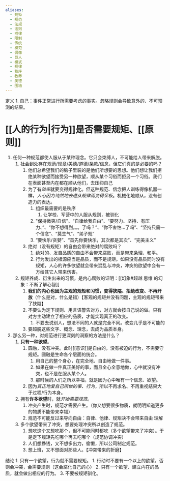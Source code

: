 ```yaml
---
aliases:
  - 规矩
  - 规范
  - 法规
  - 法则
  - 戒律
  - 限制
  - 传统
  - 模范
  - 偶像
  - 巨人
  - 模式
  - 规律
  - 秩序
  - 教养
  - 美德
  - 围墙
---
```

 定义
	 1. 自己：事件正常进行所需要考虑的事实。忽略规则会导致意外的、不可预测的结果。
# [[人的行为|行为]]是否需要规矩、[[原则]] 
1. 任何一种规范都使人服从于某种理念。它只会束缚人，不可能给人带来解脱。
	1. 社会到处存在规范/规章/美德/道德/条款/信念，但它们真的是必要的吗？
		1. 他们总希望我们的脑子里装的是他们所想要的思想。他们想让我们拒绝某种欲望而接受另一种欲望，顺从某个习俗而拒另一个习俗。我们在表面甚至内在都在顺从他们，去压抑自己
		2. 为了有*效率*就要变得规律化。但这种规范、信念把人训练得像机器一样，*人心因为纯然地去遵从规律而变得呆板*。机械化地顺从，没有创造力的表达。
			1. 组织最需要的是秩序
				1. 让学校、军营中的人服从规则，被驯化
			2. "保持微笑/自信"、“自律给我自由”、“要努力、坚持、有压力、”、“你不想得到。。。了吗？”、“你不害怕...了吗”、“坚持只需一个信念”、“莫生气”、“弟子规”
			3. “要快乐/贪婪”、“首先你要快乐，其次都是其次”、“完美主义”
		3. 绝对（没有规矩）的自由会带来绝对的腐败吗？
			1. 绝对的、发自品质的自由不会带来腐败，而是带来条理、和平。
			2. 行为发出的根源应当是品质，而不是规矩。如果没有品质同时没有规矩，人心的许多欲望就会带来混乱与冲突，冲突的欲望中会有一方给其它人带来伤害。
	2. 规矩养成、衍生出来的习惯，是内心腐败的证明：[[幻象#超越 思维 的幻象：不断了解心智]] 
		1. **我们的内心也因为主观的规矩和习惯，变得狭隘、拒绝改变、不再开放**（什么是对，什么是错）【客观的规矩并没有问题，主观的规矩带来了狭隘】
		2. 不要认为定下规则、用言语警告对方，对方就会按自己说的做。只有对方主动建立了相应的品质，才能实现真正的改变。
			1. 不要去说别人，想法不同的人就是完全不同。改变几乎是不可能的
		3. 要超脱这些文字、概念、理念，去成为品质本身。
2. 那么另一种，对规范进行更深刻的洞察的方法是什么？
	1. **只有一种欲望**。
		1. 圆融，没有冲突。此时[[意识]]是自由的，没有被迫的行为，不需要守规矩。圆融是生命各个层面的统合。
			1. 用自己的整个身心，在完全地、自由地做一件事。
			2. 如果在做一件真正美好的事，而且全心全意地做，心中就没有冲突，也不是在服从某个人。
			3. 那时候的人们之所以幸福，就是因为心中唯有一个信念、欲望。
		2. 因为*真正地爱自己所做的事、行为*，所以不再求名、不再重视结果大于过程/行为本身。
	2. 拥有**许多欲望**时，就*开始需要规范*。
		1. 冲突产生时，规范才需要产生。（你又想要很多物质，就明明知道更多的物质不能带来幸福）
		2. 规范不可能反过来导向自由：自律、他律、规矩决不会带来自由
理解
	1. 多个欲望带来了冲突，想要处理冲突所以创造了规范。
		1. 想吃这个又想吃那个，但不可能同时都吃（多个欲望带来了冲突）。于是定下规矩先吃哪个再去吃哪个（规范协调冲突）
		2. 人们想挣钱，又不想多出力，偷懒，所以公司制定规范。
		3. 想上班，又不想面对那些人。【冲突带来的折磨】

结论
	1. 只有一个欲望，行为就不需要规矩。
		1. 行动时不要有一个以上的欲望，否则会冲突，会需要规则（这会腐化自己的心）
	2. 只有一个欲望、建立内在的品质，就会做出相应的行为。
	3. 不要被规矩驯化。